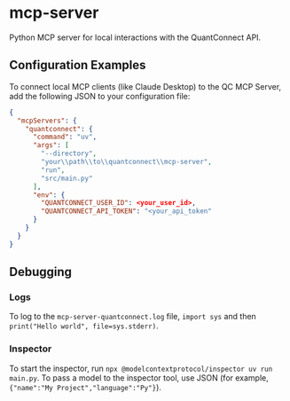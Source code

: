 # mcp-server
Python MCP server for local interactions with the QuantConnect API. 


## Configuration Examples
To connect local MCP clients (like Claude Desktop) to the QC MCP Server, add the following JSON to your configuration file:
```json
{
  "mcpServers": {
    "quantconnect": {
      "command": "uv",
      "args": [
        "--directory",
        "your\\path\\to\\quantconnect\\mcp-server",
        "run",
        "src/main.py"
      ],
      "env": {
        "QUANTCONNECT_USER_ID": <your_user_id>,
        "QUANTCONNECT_API_TOKEN": "<your_api_token"
      }
    }
  }
}
```

## Debugging

### Logs
 To log to the `mcp-server-quantconnect.log` file, `import sys` and then `print("Hello world", file=sys.stderr)`.

### Inspector
 To start the inspector, run `npx @modelcontextprotocol/inspector uv run main.py`.
 To pass a model to the inspector tool, use JSON (for example, `{"name":"My Project","language":"Py"}`).
